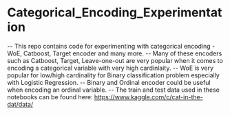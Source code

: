 # Categorical_Encoding_Experimentation
-- This repo contains code for experimenting with categorical encoding - WoE, Catboost, Target encoder and many more.
-- Many of these encoders such as Catboost, Target, Leave-one-out are very popular when it comes to encoding a categorical variable with very high cardinlaity.
-- WoE is very popular for low/high cardinality for Binary classification problem especially with Logistic Regression.
-- Binary and Ordinal encoder could be useful when encoding an ordinal variable.
-- The train and test data used in these notebooks can be found here: https://www.kaggle.com/c/cat-in-the-dat/data/
